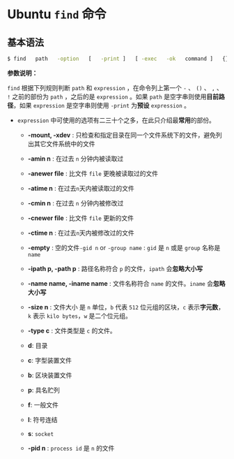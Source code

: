 # Ubuntu `find` 命令

## 基本语法

```bash
$ find   path   -option   [   -print ]   [ -exec   -ok   command ]   {} \;
```

**参数说明：**

`find` 根据下列规则判断 `path` 和 `expression` ，在命令列上第一个 `-` 、 `()` 、 `,` 、 `!` 之前的部份为 `path` ，之后的是 `expression` 。如果 `path` 是空字串则使用**目前路径**，如果 `expression` 是空字串则使用 `-print` 为**预设** `expression` 。

* `expression` 中可使用的选项有二三十个之多，在此只介绍最**常用**的部份。
  +  **-mount, -xdev** : 只检查和指定目录在同一个文件系统下的文件，避免列出其它文件系统中的文件

  +  **-amin n** : 在过去 `n` 分钟内被读取过

  +  **-anewer file** : 比文件 `file` 更晚被读取过的文件

  +  **-atime n** : 在过去`n`天内被读取过的文件

  +  **-cmin n** : 在过去 `n` 分钟内被修改过

  +  **-cnewer file** : 比文件 `file` 更新的文件

  +  **-ctime n** : 在过去`n`天内被修改过的文件

  +  **-empty** : 空的文件`-gid n` or `-group name` : `gid` 是 `n` 或是 `group` 名称是 `name`

  +  **-ipath p, -path p** : 路径名称符合 `p` 的文件，`ipath` 会**忽略大小写**

  +  **-name name, -iname name** : 文件名称符合 `name` 的文件。`iname` 会**忽略大小写**

  +  **-size n** : 文件大小 是 `n` 单位，`b` 代表 `512` 位元组的区块，`c` 表示**字元数**，`k` 表示 `kilo bytes`，`w` 是二个位元组。

  +  **-type c** : 文件类型是 `c` 的文件。

  +  **d**: 目录

  +  **c**: 字型装置文件

  +  **b**: 区块装置文件

  + **p**: 具名贮列

  +  **f**: 一般文件

  + **l**: 符号连结

  + **s**: `socket`

  + **-pid n** : `process id` 是 `n` 的文件
